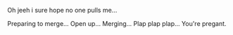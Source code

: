 Oh jeeh i sure hope no one pulls me...

Preparing to merge...
Open up...
Merging...
Plap plap plap... 
You're pregant.